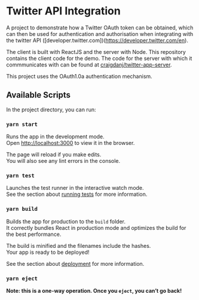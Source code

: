 # Twitter API Integration

A project to demonstrate how a Twitter OAuth token can be obtained, which can then be used for authentication and authorisation when integrating with the twitter API ([developer.twitter.com])(https://developer.twitter.com/en).

The client is built with ReactJS and the server with Node. This repository contains the client code for the demo. The code for the server with which it commmunicates with can be found at [craigdanj/twitter-app-server](https://github.com/craigdanj/twitter-app-server).

This project uses the OAuth1.0a authentication mechanism.


## Available Scripts

In the project directory, you can run:

### `yarn start`

Runs the app in the development mode.<br />
Open [http://localhost:3000](http://localhost:3000) to view it in the browser.

The page will reload if you make edits.<br />
You will also see any lint errors in the console.

### `yarn test`

Launches the test runner in the interactive watch mode.<br />
See the section about [running tests](https://facebook.github.io/create-react-app/docs/running-tests) for more information.

### `yarn build`

Builds the app for production to the `build` folder.<br />
It correctly bundles React in production mode and optimizes the build for the best performance.

The build is minified and the filenames include the hashes.<br />
Your app is ready to be deployed!

See the section about [deployment](https://facebook.github.io/create-react-app/docs/deployment) for more information.

### `yarn eject`

**Note: this is a one-way operation. Once you `eject`, you can’t go back!**

